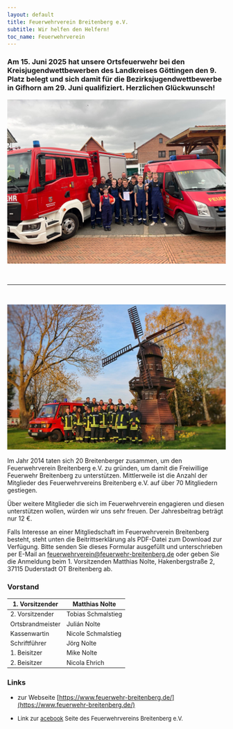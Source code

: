 ```yaml
---
layout: default
title: Feuerwehrverein Breitenberg e.V.
subtitle: Wir helfen den Helfern!
toc_name: Feuerwehrverein
---
```


### Am 15. Juni 2025 hat unsere Ortsfeuerwehr bei den Kreisjugendwettbewerben des Landkreises Göttingen den 9. Platz belegt und sich damit für die Bezirksjugendwettbewerbe in Gifhorn am 29. Juni qualifiziert. Herzlichen Glückwunsch!

<a href="#" class="image featured"><img src="images/jgfeuer-kkgoe-2025-06-15-9.platz.jpeg" alt="" /></a>



<br>
<hr>
<br>

<a href="#" class="image featured"><img src="images/Gruppenfoto_FFW.jpg" alt="" /></a>

Im Jahr 2014 taten sich 20 Breitenberger zusammen, um den Feuerwehrverein Breitenberg e.V. zu gründen, um damit die Freiwillige Feuerwehr Breitenberg zu unterstützen. Mittlerweile ist die Anzahl der Mitglieder des Feuerwehrvereins Breitenberg e.V. auf über 70 Mitgliedern gestiegen.

Über weitere Mitglieder die sich im Feuerwehrverein engagieren und diesen unterstützen wollen, würden wir uns sehr freuen. Der Jahresbeitrag beträgt nur 12 €.

Falls Interesse an einer Mitgliedschaft im Feuerwehrverein Breitenberg besteht, steht unten die Beitrittserklärung als PDF-Datei zum Download zur Verfügung. Bitte senden Sie dieses Formular ausgefüllt und unterschrieben per E-Mail an feuerwehrverein@feuerwehr-breitenberg.de oder geben Sie die Anmeldung beim 1. Vorsitzenden Matthias Nolte, Hakenbergstraße 2, 37115 Duderstadt OT Breitenberg ab.


### Vorstand

| 1. Vorsitzender  | Matthias Nolte     |
| ---------------- | ------------------ |
| 2. Vorsitzender  | Tobias Schmalstieg |
| Ortsbrandmeister | Julián Nolte       |
| Kassenwartin     | Nicole Schmalstieg |
| Schriftführer    | Jörg Nolte         |
| 1. Beisitzer     | Mike Nolte         |
| 2. Beisitzer     | Nicola Ehrich      |

### Links 

- zur Webseite [https://www.feuerwehr-breitenberg.de/](https://www.feuerwehr-breitenberg.de/)
- <p><font size="2">Link zur <a href="https://www.facebook.com/profile.php?id=100064547268537&locale=de_DE" class="icon brands fa-facebook-f">acebook</a> Seite des Feuerwehrvereins Breitenberg e.V.</font></p>